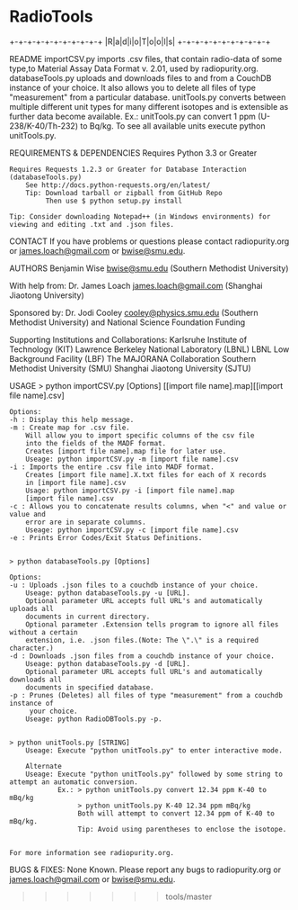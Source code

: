 RadioTools
==========

 +-+-+-+-+-+-+-+-+-+-+
 |R|a|d|i|o|T|o|o|l|s|
 +-+-+-+-+-+-+-+-+-+-+
 
README
	importCSV.py imports .csv files, that contain radio-data of some type,to Material Assay Data Format v. 2.01, used by radiopurity.org.
	databaseTools.py uploads and downloads files to and from a CouchDB instance of your choice. It also allows you to delete all files of 
					type "measurement" from a particular database.
	unitTools.py converts between multiple different unit types for many different isotopes and is extensible as further data become available.
					Ex.: unitTools.py can convert 1 ppm (U-238/K-40/Th-232) to Bq/kg. To see all available units execute python unitTools.py.


REQUIREMENTS & DEPENDENCIES
	Requires Python 3.3 or Greater
	
	Requires Requests 1.2.3 or Greater for Database Interaction (databaseTools.py)
		See http://docs.python-requests.org/en/latest/
		Tip: Download tarball or zipball from GitHub Repo
			 Then use $ python setup.py install
	
	Tip: Consider downloading Notepad++ (in Windows environments) for viewing and editing .txt and .json files.
CONTACT 
	If you have problems or questions please contact radiopurity.org or james.loach@gmail.com or bwise@smu.edu.

AUTHORS
	Benjamin Wise 
	bwise@smu.edu
	(Southern Methodist University)

With help from:
	Dr. James Loach
	james.loach@gmail.com
	(Shanghai Jiaotong University)

Sponsored by:
	Dr. Jodi Cooley
	cooley@physics.smu.edu
	(Southern Methodist University)
	and 
	National Science Foundation Funding

Supporting Institutions and Collaborations:
	Karlsruhe Institute of Technology (KIT)
	Lawrence Berkeley National Laboratory (LBNL)
	LBNL Low Background Facility (LBF)
	The MAJORANA Collaboration
	Southern Methodist University (SMU)
	Shanghai Jiaotong University (SJTU)


USAGE
	> python importCSV.py [Options] [[import file name].map][[import file name].csv]

	Options:
	-h : Display this help message.
	-m : Create map for .csv file.
		Will allow you to import specific columns of the csv file
		into the fields of the MADF format.
		Creates [import file name].map file for later use.
		Useage: python importCSV.py -m [import file name].csv
	-i : Imports the entire .csv file into MADF format.
		Creates [import file name].X.txt files for each of X records
		in [import file name].csv
		Usage: python importCSV.py -i [import file name].map
		[import file name].csv
	-c : Allows you to concatenate results columns, when "<" and value or value and
		error are in separate columns.
		Useage: python importCSV.py -c [import file name].csv
	-e : Prints Error Codes/Exit Status Definitions.


	> python databaseTools.py [Options]

	Options:
	-u : Uploads .json files to a couchdb instance of your choice.
		Useage: python databaseTools.py -u [URL].
		Optional parameter URL accepts full URL's and automatically uploads all
		documents in current directory.
		Optional parameter .Extension tells program to ignore all files without a certain
		extension, i.e. .json files.(Note: The \".\" is a required character.)
	-d : Downloads .json files from a couchdb instance of your choice.
		Useage: python databaseTools.py -d [URL].
		Optional parameter URL accepts full URL's and automatically downloads all
		documents in specified database.
	-p : Prunes (Deletes) all files of type "measurement" from a couchdb instance of
		 your choice.
		Useage: python RadioDBTools.py -p.


	> python unitTools.py [STRING]
		Useage: Execute "python unitTools.py" to enter interactive mode.
		
		Alternate
		Useage: Execute "python unitTools.py" followed by some string to attempt an automatic conversion.
				Ex.: > python unitTools.py convert 12.34 ppm K-40 to mBq/kg
					 > python unitTools.py K-40 12.34 ppm mBq/kg
					 Both will attempt to convert 12.34 ppm of K-40 to mBq/kg.
					 Tip: Avoid using parentheses to enclose the isotope.
	

	For more information see radiopurity.org.


BUGS & FIXES:
	None Known. Please report any bugs to radiopurity.org or james.loach@gmail.com or bwise@smu.edu.

>>>>>>> tools/master

